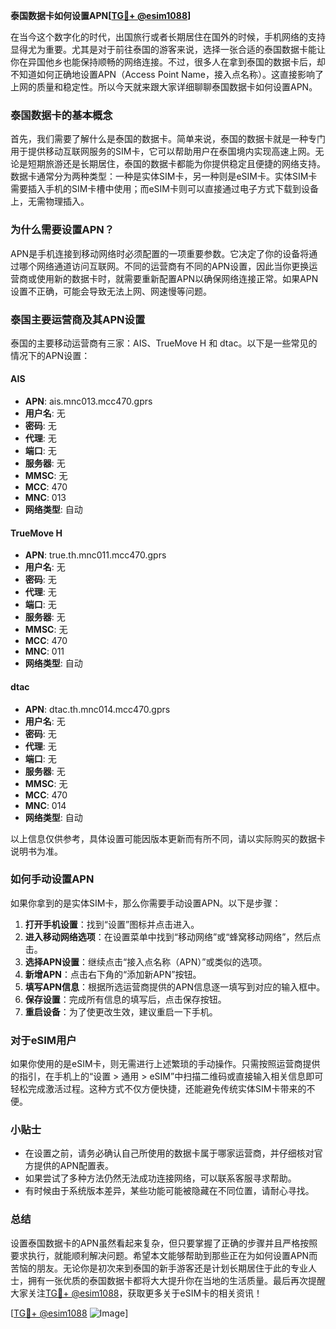 **泰国数据卡如何设置APN[[TG💪+ @esim1088](https://t.me/s/esim1088)]**

在当今这个数字化的时代，出国旅行或者长期居住在国外的时候，手机网络的支持显得尤为重要。尤其是对于前往泰国的游客来说，选择一张合适的泰国数据卡能让你在异国他乡也能保持顺畅的网络连接。不过，很多人在拿到泰国的数据卡后，却不知道如何正确地设置APN（Access Point Name，接入点名称）。这直接影响了上网的质量和稳定性。所以今天就来跟大家详细聊聊泰国数据卡如何设置APN。

### 泰国数据卡的基本概念

首先，我们需要了解什么是泰国的数据卡。简单来说，泰国的数据卡就是一种专门用于提供移动互联网服务的SIM卡，它可以帮助用户在泰国境内实现高速上网。无论是短期旅游还是长期居住，泰国的数据卡都能为你提供稳定且便捷的网络支持。数据卡通常分为两种类型：一种是实体SIM卡，另一种则是eSIM卡。实体SIM卡需要插入手机的SIM卡槽中使用；而eSIM卡则可以直接通过电子方式下载到设备上，无需物理插入。

### 为什么需要设置APN？

APN是手机连接到移动网络时必须配置的一项重要参数。它决定了你的设备将通过哪个网络通道访问互联网。不同的运营商有不同的APN设置，因此当你更换运营商或使用新的数据卡时，就需要重新配置APN以确保网络连接正常。如果APN设置不正确，可能会导致无法上网、网速慢等问题。

### 泰国主要运营商及其APN设置

泰国的主要移动运营商有三家：AIS、TrueMove H 和 dtac。以下是一些常见的情况下的APN设置：

#### AIS
- **APN**: ais.mnc013.mcc470.gprs
- **用户名**: 无
- **密码**: 无
- **代理**: 无
- **端口**: 无
- **服务器**: 无
- **MMSC**: 无
- **MCC**: 470
- **MNC**: 013
- **网络类型**: 自动

#### TrueMove H
- **APN**: true.th.mnc011.mcc470.gprs
- **用户名**: 无
- **密码**: 无
- **代理**: 无
- **端口**: 无
- **服务器**: 无
- **MMSC**: 无
- **MCC**: 470
- **MNC**: 011
- **网络类型**: 自动

#### dtac
- **APN**: dtac.th.mnc014.mcc470.gprs
- **用户名**: 无
- **密码**: 无
- **代理**: 无
- **端口**: 无
- **服务器**: 无
- **MMSC**: 无
- **MCC**: 470
- **MNC**: 014
- **网络类型**: 自动

以上信息仅供参考，具体设置可能因版本更新而有所不同，请以实际购买的数据卡说明书为准。

### 如何手动设置APN

如果你拿到的是实体SIM卡，那么你需要手动设置APN。以下是步骤：

1. **打开手机设置**：找到“设置”图标并点击进入。
2. **进入移动网络选项**：在设置菜单中找到“移动网络”或“蜂窝移动网络”，然后点击。
3. **选择APN设置**：继续点击“接入点名称（APN）”或类似的选项。
4. **新增APN**：点击右下角的“添加新APN”按钮。
5. **填写APN信息**：根据所选运营商提供的APN信息逐一填写到对应的输入框中。
6. **保存设置**：完成所有信息的填写后，点击保存按钮。
7. **重启设备**：为了使更改生效，建议重启一下手机。

### 对于eSIM用户

如果你使用的是eSIM卡，则无需进行上述繁琐的手动操作。只需按照运营商提供的指引，在手机上的“设置 > 通用 > eSIM”中扫描二维码或直接输入相关信息即可轻松完成激活过程。这种方式不仅方便快捷，还能避免传统实体SIM卡带来的不便。

### 小贴士

- 在设置之前，请务必确认自己所使用的数据卡属于哪家运营商，并仔细核对官方提供的APN配置表。
- 如果尝试了多种方法仍然无法成功连接网络，可以联系客服寻求帮助。
- 有时候由于系统版本差异，某些功能可能被隐藏在不同位置，请耐心寻找。

### 总结

设置泰国数据卡的APN虽然看起来复杂，但只要掌握了正确的步骤并且严格按照要求执行，就能顺利解决问题。希望本文能够帮助到那些正在为如何设置APN而苦恼的朋友。无论你是初次来到泰国的新手游客还是计划长期居住于此的专业人士，拥有一张优质的泰国数据卡都将大大提升你在当地的生活质量。最后再次提醒大家关注[TG💪+ @esim1088](https://t.me/s/esim1088)，获取更多关于eSIM卡的相关资讯！

[[TG💪+ @esim1088](https://t.me/s/esim1088) ![Image](https://i.postimg.cc/4NQfJmqS/Snipaste-2025-05-13-00-14-12.png)]